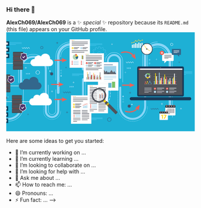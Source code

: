 ### Hi there 👋

**AlexCh069/AlexCh069** is a ✨ _special_ ✨ repository because its `README.md` (this file) appears on your GitHub profile.
![Image text](software-de-base-de-datos-gratuitos-de-codigo-abierto.png)

Here are some ideas to get you started:

- 🔭 I’m currently working on ...
- 🌱 I’m currently learning ...
- 👯 I’m looking to collaborate on ...
- 🤔 I’m looking for help with ...
- 💬 Ask me about ...
- 📫 How to reach me: ...
- 😄 Pronouns: ...
- ⚡ Fun fact: ...
-->
